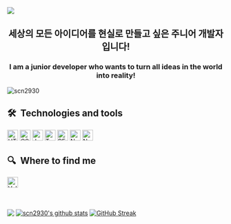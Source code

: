<img src="https://capsule-render.vercel.app/api?type=venom&color=75BDE0&height=300&section=header&text=Hi,&nbsp;I'm&nbsp;JaeHyeok&fontSize=70"/>
<h2 align="center">세상의 모든 아이디어를 현실로 만들고 싶은 주니어 개발자입니다!</h2>
<h3 align="center">I am a junior developer who wants to turn all ideas in the world into reality!</h3>

<p align="left"> <img src="https://komarev.com/ghpvc/?username=scn2930&label=Visitors&color=079711&style=flat" alt="scn2930" /> </p>

## 🛠  Technologies and tools
<span><img src="https://img.shields.io/badge/HTML5-282C34?logo=html5&logoColor=E34F26" alt="HTML5 logo" title="HTML5" height="25" /></span>
<span><img src="https://img.shields.io/badge/CSS3-282C34?logo=css3&logoColor=1572B6" alt="CSS3 logo" title="CSS3" height="25" /></span>
<span><img src="https://img.shields.io/badge/JavaScript-282C34?logo=javascript&logoColor=F7DF1E" alt="JavaScript logo" title="JavaScript" height="25"/></span>
<span><img src="https://img.shields.io/badge/TypeScript-282C34?logo=typescript&logoColor=3178C6" alt="TypeScript logo" title="TypeScript" height="25" /></span>
<span><img src="https://img.shields.io/badge/REACT-282C34?logo=react&logoColor=1572B6" alt="REACT logo" title="REACT" height="25" /></span>
<span><img src="https://img.shields.io/badge/Next.js-282C34?logo=Next.js&logoColor=white" alt="Next.js logo" title="Next.js" height="25" /></span>
<span><img src="https://img.shields.io/badge/Node.js-282C34?logo=Node.js&logoColor=green" alt="Node.js logo" title="Node.js" height="25" /></span>

## 🔍  Where to find me
<span><img src="https://img.shields.io/badge/Velog-282C34?logo=Velog&logoColor=green" alt="Velog logo" title="Velog" height="25" /></span>

<br><br>
<a href="https://github.com/scn2930/github-readme-stats"><img align="center" src="https://github-readme-stats.vercel.app/api/top-langs/?username=scn2930&layout=compact&theme=black&hide_border=true" /></a> 
<a href="https://github.com/scn2930/github-readme-stats"><img align="center" src="https://github-readme-stats.vercel.app/api?username=scn2930&show_icons=true&include_all_commits=true&theme=black&hide_border=true" alt="scn2930's github stats" /></a>
<a href="https://git.io/streak-stats"><img align="center" src="https://streak-stats.demolab.com?user=scn2930&theme=transparent&hide_border=true" alt="GitHub Streak" /></a>






